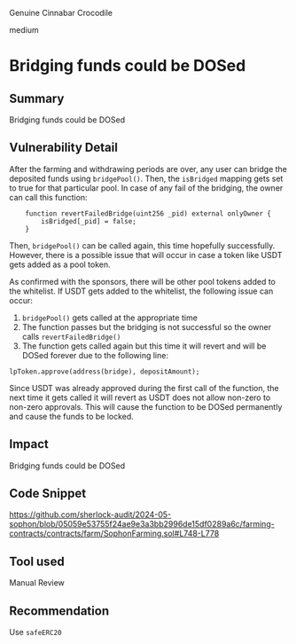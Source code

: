 Genuine Cinnabar Crocodile

medium

# Bridging funds could be DOSed

## Summary
Bridging funds could be DOSed
## Vulnerability Detail
After the farming and withdrawing periods are over, any user can bridge the deposited funds using `bridgePool()`. Then, the `isBridged` mapping gets set to true for that particular pool. In case of any fail of the bridging, the owner can call this function:
```solidity
    function revertFailedBridge(uint256 _pid) external onlyOwner {
        isBridged[_pid] = false;
    }
```
Then, `bridgePool()` can be called again, this time hopefully successfully. However, there is a possible issue that will occur in case a token like USDT gets added as a pool token.

As confirmed with the sponsors, there will be other pool tokens added to the whitelist.
If USDT gets added to the whitelist, the following issue can occur:
1. `bridgePool()` gets called at the appropriate time
2. The function passes but the bridging is not successful so the owner calls `revertFailedBridge()`
3. The function gets called again but this time it will revert and will be DOSed forever due to the following line:
```solidity
lpToken.approve(address(bridge), depositAmount);
```
Since USDT was already approved during the first call of the function, the next time it gets called it will revert as USDT does not allow non-zero to non-zero approvals. This will cause the function to be DOSed permanently and cause the funds to be locked.
## Impact
Bridging funds could be DOSed
## Code Snippet
https://github.com/sherlock-audit/2024-05-sophon/blob/05059e53755f24ae9e3a3bb2996de15df0289a6c/farming-contracts/contracts/farm/SophonFarming.sol#L748-L778
## Tool used

Manual Review

## Recommendation
Use `safeERC20`